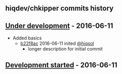 hiqdev/chkipper commits history
-------------------------------

## [Under development] - 2016-06-11

- Added basics
    - [b22f8ac] 2016-06-11 inited [@hiqsol]
        - longer description for initial commit

## [Development started] - 2016-06-11

[Under development]: https://github.com/hiqdev/hidev/releases
[Development started]: https://github.com/hiqdev/hidev/releases
[sol@hiqdev.com]: https://github.com/hiqsol
[@hiqsol]: https://github.com/hiqsol
[b22f8ac]: https://github.com/hiqdev/chkipper/commit/b22f8ac
